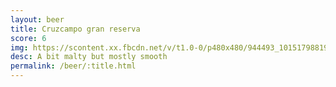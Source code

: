 ```yaml
---
layout: beer
title: Cruzcampo gran reserva
score: 6
img: https://scontent.xx.fbcdn.net/v/t1.0-0/p480x480/944493_10151798819313745_233015169_n.jpg?oh=5c7f1803400baa28c71d0b213e528a06&oe=58C2B412
desc: A bit malty but mostly smooth
permalink: /beer/:title.html
---
```

